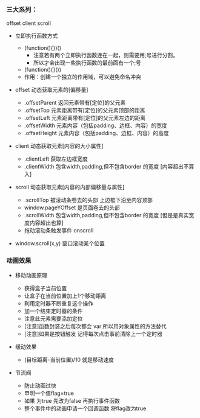 ### 三大系列：
offset
client
scroll

+ 立即执行函数方式
    - (function(){})()
        - 注意若有两个立即执行函数连在一起，则需要用;号进行分割。
        - 所以才会出现一些执行函数的最前面有一个;号
    - (function(){}())
    - 作用：创建一个独立的作用域，可以避免命名冲突

+ offset 动态获取元素的[偏移量]
    - .offsetParent 返回元素带有[定位]的父元素
    - .offsetTop 元素距离带有[定位]的父元素顶部的距离
    - .offsetLeft 元素距离带有[定位]的父元素左边的距离
    - .offsetWidth 元素内容（包括padding、边框、内容）的宽度
    - .offsetHeight 元素内容（包括padding、边框、内容）的高度

+ client 动态获取元素[内容的大小属性]
    - .clientLeft 获取左边框宽度
    - .clientWidth 包含width,padding,但不包含border 的宽度  [内容超出不算入]

+ scroll 动态获取元素[内容的内部偏移量与属性]
    - .scrollTop 被滚动条卷去的头部 上边框下沿至内容顶部
    - window.pageYOffset 是页面卷去的头部
    - .scrollWidth 包含width,padding,但不包含border 的宽度  [但是是真实宽度内容超出也算]
    - 拖动滚动条触发事件 onscroll

+ window.scroll(x,y) 窗口滚动某个位置

### 动画效果

+ 移动动画原理
    - 获得盒子当前位置
    - 让盒子在当前位置加上1个移动距离
    - 利用定时器不断重复这个操作
    - 加一个结束定时器的条件
    - 注意此元素需要添加定位
    - [注意]函数封装之后每次都会 var 所以用对象属性的方法替代
    - [注意]如果是按钮触发 记得每次点击事前清除上一个定时器

+ 缓动效果
    - (目标距离-当前位置)/10 就是移动速度

+ 节流阀
    - 防止动画过快
    - 申明一个值flag=true
    - 如果 为true 先改为false 再执行事件函数
    - 整个事件中的动画申请一个回调函数 将flag改为true
